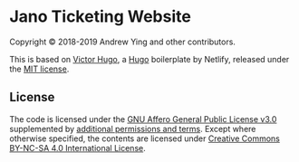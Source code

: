 # Jano Ticketing Website

Copyright &copy; 2018-2019 Andrew Ying and other contributors.

This is based on [Victor Hugo](https://github.com/netlify-templates/victor-hugo), a [Hugo](https://gohugo.io/)
boilerplate by Netlify, released under the [MIT license](https://github.com/netlify-templates/victor-hugo/blob/master/LICENSE).

## License

The code is licensed under the [GNU Affero General Public License v3.0](LICENSE.md) supplemented by [additional
permissions and terms](COPYING.md). Except where otherwise specified, the contents are licensed under [Creative
Commons BY-NC-SA 4.0 International License](https://creativecommons.org/licenses/by-nc-sa/4.0/).
